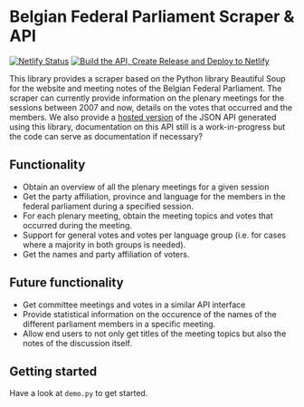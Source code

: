 # Belgian Federal Parliament Scraper & API
[![Netlify Status](https://api.netlify.com/api/v1/badges/2cbbf08b-eacf-400e-9fcd-ebaafd7ebb5e/deploy-status)](https://app.netlify.com/sites/sleepy-albattani-62fa38/deploys)
[![Build the API, Create Release and Deploy to Netlify](https://github.com/laurensdeb/Federal-Parliament-Scraper/actions/workflows/main.yml/badge.svg)](https://github.com/laurensdeb/Federal-Parliament-Scraper/actions/workflows/main.yml)

This library provides a scraper based on the Python library Beautiful Soup for the website and meeting notes of the Belgian Federal Parliament. The scraper can currently provide information on the plenary meetings for the sessions between 2007 and now, details on the votes that occurred and the members. We also provide a [hosted version](https://parlement.thundr.be) of the JSON API generated using this library, documentation on this API still is a work-in-progress but the code can serve as documentation if necessary?

## Functionality
- Obtain an overview of all the plenary meetings for a given session
- Get the party affiliation, province and language for the members in the federal parliament during a specified session.
- For each plenary meeting, obtain the meeting topics and votes that occurred during the meeting.
- Support for general votes and votes per language group (i.e. for cases where a majority in both groups is needed).
- Get the names and party affiliation of voters.

## Future functionality
- Get committee meetings and votes in a similar API interface
- Provide statistical information on the occurence of the names of the different parliament members in a specific meeting.
- Allow end users to not only get titles of the meeting topics but also the notes of the discussion itself.

## Getting started
Have a look at `demo.py` to get started.